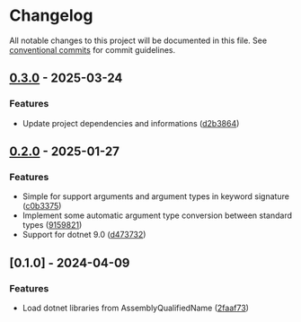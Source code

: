 # Changelog

All notable changes to this project will be documented in this file. See [conventional commits](https://www.conventionalcommits.org/) for commit guidelines.

## [0.3.0](https://github.com/imbus/robotframework-dotnetlibrarybase/compare/v0.2.0..v0.3.0) - 2025-03-24

### Features

- Update project dependencies and informations ([d2b3864](https://github.com/imbus/robotframework-dotnetlibrarybase/commit/d2b3864589d45ef917b917b6177fce373c0e585b))


## [0.2.0](https://github.com/imbus/robotframework-dotnetlibrarybase/compare/v0.1.0..v0.2.0) - 2025-01-27

### Features

- Simple for support arguments and argument types in keyword signature ([c0b3375](https://github.com/imbus/robotframework-dotnetlibrarybase/commit/c0b3375ded1b16383cfb817970bdfc5ec086dd79))
- Implement some automatic argument type conversion between standard types ([9159821](https://github.com/imbus/robotframework-dotnetlibrarybase/commit/9159821b7ef0e990c7b5b56e7e4ff73b07ada77e))
- Support for dotnet 9.0 ([d473732](https://github.com/imbus/robotframework-dotnetlibrarybase/commit/d4737320058de9860bb1305adde13d7d1e0d7a6e))


## [0.1.0] - 2024-04-09

### Features

- Load dotnet libraries from AssemblyQualifiedName ([2faaf73](https://github.com/imbus/robotframework-dotnetlibrarybase/commit/2faaf73656268e9343c856c3deb4e42053305b3e))


<!-- generated by git-cliff -->
